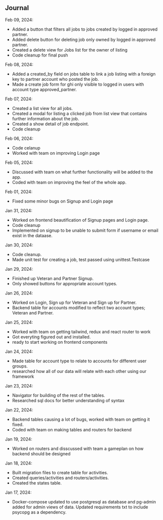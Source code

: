 ## Journal
Feb 09, 2024:
- Added a button that filters all jobs to jobs created by logged in approved partner.
- Added delete button for deleting job only owned by logged in approved partner.
- Created a delete view for Jobs list for the owner of listing
- Code cleanup for final push

Feb 08, 2024:
- Added a created_by field on jobs table to link a job listing with a foreign key to partner account who posted the job.
- Made a create job form for ghi only visible to logged in users with account type approved_partner.

Feb 07, 2024:
- Created a list view for all jobs.
- Created a modal for listing a clicked job from list view that contains further information about the job.
- Created a show detail of job endpoint.
- Code cleanup

Feb 06, 2024:
- Code celanup
- Worked with team on improving Login page

Feb 05, 2024:
- Discussed with team on what further functionality will be added to the app.
- Coded with team on improving the feel of the whole app.

Feb 01, 2024:
- Fixed some minor bugs on Signup and Login page

Jan 31, 2024:
- Worked on frontend beautification of Signup pages and Login page.
- Code cleanup
- Implemented on signup to be unable to submit form if username or email exist in the dataase.

Jan 30, 2024:
- Code cleanup.
- Made unit test for creating a job, test passed using unittest.Testcase

Jan 29, 2024:
- Finished up Veteran and Partner Signup.
- Only showed buttons for appropriate account types.

Jan 26, 2024:
- Worked on Login, Sign up for Veteran and Sign up for Partner.
- Backend table for accounts modified to reflect two account types; Veteran and Partner.

Jan 25, 2024:
- Worked with team on getting tailwind, redux and react router to work
- Got everyting figured out and installed.
- ready to start working on frontend components

Jan 24, 2024:
- Made table for account type to relate to accounts for different user groups.
- researched how all of our data will relate with each other using our framework

Jan 23, 2024:
- Navigator for building of the rest of the tables.
- Researched sql docs for better understanding of syntax

Jan 22, 2024:
- Backend tables causing a lot of bugs, worked with team on getting it fixed.
- Coded with team on making tables and routers for backend

Jan 19, 2024:
- Worked on routers and disscussed with team a gameplan on how backend should be designed

Jan 18, 2024:
- Built migration files to create table for activities.
- Created queries/activities and routers/activities.
- Created the states table.

Jan 17, 2024:
- Docker-compose updated to use postgresql as database and pg-admin added for admin views of data. Updated requirements txt to include psycopg as a dependency.
